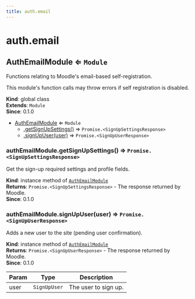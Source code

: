 ```yaml
---
title: auth.email
---
```


# auth.email

<a name="AuthEmailModule"></a>

## AuthEmailModule ⇐ <code>Module</code>

Functions relating to Moodle's email-based self-registration.

This module's function calls may throw errors if self registration is disabled.

**Kind**: global class  
**Extends**: <code>Module</code>  
**Since**: 0.1.0

- [AuthEmailModule](#AuthEmailModule) ⇐ <code>Module</code>
  - [.getSignUpSettings()](#AuthEmailModule+getSignUpSettings) ⇒ <code>Promise.&lt;SignUpSettingsResponse&gt;</code>
  - [.signUpUser(user)](#AuthEmailModule+signUpUser) ⇒ <code>Promise.&lt;SignUpUserResponse&gt;</code>

<a name="AuthEmailModule+getSignUpSettings"></a>

### authEmailModule.getSignUpSettings() ⇒ <code>Promise.&lt;SignUpSettingsResponse&gt;</code>

Get the sign-up required settings and profile fields.

**Kind**: instance method of [<code>AuthEmailModule</code>](#AuthEmailModule)  
**Returns**: <code>Promise.&lt;SignUpSettingsResponse&gt;</code> - The response returned by Moodle.  
**Since**: 0.1.0  
<a name="AuthEmailModule+signUpUser"></a>

### authEmailModule.signUpUser(user) ⇒ <code>Promise.&lt;SignUpUserResponse&gt;</code>

Adds a new user to the site (pending user confirmation).

**Kind**: instance method of [<code>AuthEmailModule</code>](#AuthEmailModule)  
**Returns**: <code>Promise.&lt;SignUpUserResponse&gt;</code> - The response returned by Moodle.  
**Since**: 0.1.0

| Param | Type                    | Description          |
| ----- | ----------------------- | -------------------- |
| user  | <code>SignUpUser</code> | The user to sign up. |
